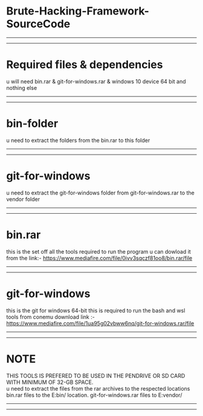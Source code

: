 # Brute-Hacking-Framework-SourceCode
**************************************************************************************
**************************************************************************************
# Required files & dependencies
u will need bin.rar & git-for-windows.rar & windows 10 device 64 bit and nothing else
**************************************************************************************
**************************************************************************************
# bin-folder
u need to extract the folders from the bin.rar to this folder
**************************************************************************************
**************************************************************************************
# git-for-windows
u need to extract the git-for-windows folder from git-for-windows.rar to the vendor folder
**************************************************************************************
**************************************************************************************
# bin.rar 
this is the set off all the tools required to run the program u can dowload it from the link:-
https://www.mediafire.com/file/0ivv3sqczf81oo8/bin.rar/file
**************************************************************************************
**************************************************************************************
# git-for-windows
this is the git for windows 64-bit this is required to run the bash and wsl tools from conemu
download link :-
https://www.mediafire.com/file/1ua95g02vbww6nq/git-for-windows.rar/file
**************************************************************************************
**************************************************************************************
# NOTE  
THIS TOOLS IS PREFERED TO BE USED IN THE PENDRIVE OR SD CARD WITH MINIMUM OF 32-GB SPACE.  
u need to extract the files from the rar archives to the respected locations 
bin.rar files to the E:bin/ location. git-for-windows.rar files to E:vendor/
**************************************************************************************
**************************************************************************************

